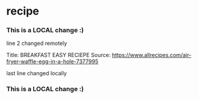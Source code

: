 # recipe 
### This is a LOCAL change :)
line 2 changed remotely

Title: BREAKFAST EASY RECIEPE
Source: https://www.allrecipes.com/air-fryer-waffle-egg-in-a-hole-7377995

last line changed locally
### This is a LOCAL change :)